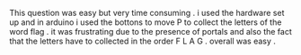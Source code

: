 This question was easy but very time consuming .
i used the hardware set up and in arduino i used the bottons to move P to collect the letters of the word flag .
it was frustrating due to the presence of portals and also the fact that the letters have to collected in the order F L A G .
overall was easy .
